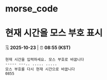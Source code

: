 # morse_code
# 현재 시간을 모스 부호 표시
<!-- MORSE_TIME_START -->
🗓️ **2025-10-23** | ⏰ **08:55 (KST)**

```
현재 시간을 입력하세요. 모스 부호로 바꿉니다
----- ---.. ..... .....
모스 부호를 다시 현재 시간으로 바꿉니다
0855
```
<!-- MORSE_TIME_END -->
